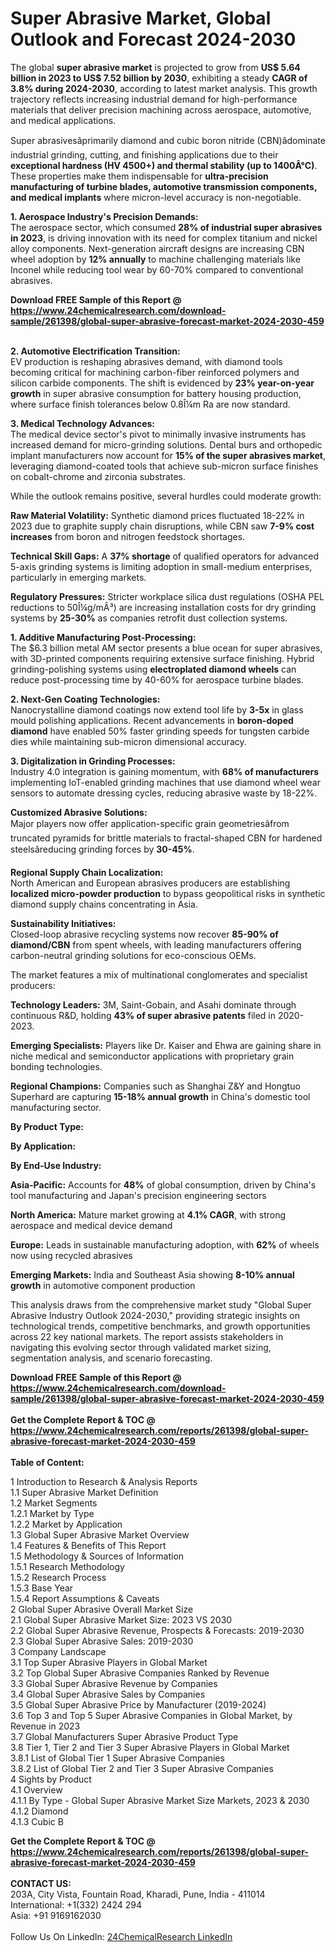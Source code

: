 <h1>Super Abrasive Market, Global Outlook and Forecast 2024-2030</h1><p>The global <strong>super abrasive market</strong> is projected to grow from <strong>US$ 5.64 billion in 2023 to US$ 7.52 billion by 2030</strong>, exhibiting a steady <strong>CAGR of 3.8% during 2024-2030</strong>, according to latest market analysis. This growth trajectory reflects increasing industrial demand for high-performance materials that deliver precision machining across aerospace, automotive, and medical applications.</p><p>Super abrasivesâprimarily diamond and cubic boron nitride (CBN)âdominate industrial grinding, cutting, and finishing applications due to their <strong>exceptional hardness (HV 4500+) and thermal stability (up to 1400Â°C)</strong>. These properties make them indispensable for <strong>ultra-precision manufacturing of turbine blades, automotive transmission components, and medical implants</strong> where micron-level accuracy is non-negotiable.</p><p><strong>1. Aerospace Industry's Precision Demands:</strong><br>
The aerospace sector, which consumed <strong>28% of industrial super abrasives in 2023</strong>, is driving innovation with its need for complex titanium and nickel alloy components. Next-generation aircraft designs are increasing CBN wheel adoption by <strong>12% annually</strong> to machine challenging materials like Inconel while reducing tool wear by 60-70% compared to conventional abrasives.</p><div><b>Download FREE Sample of this Report @ 
            <a href="https://www.24chemicalresearch.com/download-sample/261398/global-super-abrasive-forecast-market-2024-2030-459">
            https://www.24chemicalresearch.com/download-sample/261398/global-super-abrasive-forecast-market-2024-2030-459</a></b></div><br><p><strong>2. Automotive Electrification Transition:</strong><br>
EV production is reshaping abrasives demand, with diamond tools becoming critical for machining carbon-fiber reinforced polymers and silicon carbide components. The shift is evidenced by <strong>23% year-on-year growth</strong> in super abrasive consumption for battery housing production, where surface finish tolerances below 0.8Î¼m Ra are now standard.</p><p><strong>3. Medical Technology Advances:</strong><br>
The medical device sector's pivot to minimally invasive instruments has increased demand for micro-grinding solutions. Dental burs and orthopedic implant manufacturers now account for <strong>15% of the super abrasives market</strong>, leveraging diamond-coated tools that achieve sub-micron surface finishes on cobalt-chrome and zirconia substrates.</p><p>While the outlook remains positive, several hurdles could moderate growth:</p><p><strong>Raw Material Volatility:</strong> Synthetic diamond prices fluctuated 18-22% in 2023 due to graphite supply chain disruptions, while CBN saw <strong>7-9% cost increases</strong> from boron and nitrogen feedstock shortages.</p><p><strong>Technical Skill Gaps:</strong> A <strong>37% shortage</strong> of qualified operators for advanced 5-axis grinding systems is limiting adoption in small-medium enterprises, particularly in emerging markets.</p><p><strong>Regulatory Pressures:</strong> Stricter workplace silica dust regulations (OSHA PEL reductions to 50Î¼g/mÂ³) are increasing installation costs for dry grinding systems by <strong>25-30%</strong> as companies retrofit dust collection systems.</p><p><strong>1. Additive Manufacturing Post-Processing:</strong><br>
The $6.3 billion metal AM sector presents a blue ocean for super abrasives, with 3D-printed components requiring extensive surface finishing. Hybrid grinding-polishing systems using <strong>electroplated diamond wheels</strong> can reduce post-processing time by 40-60% for aerospace turbine blades.</p><p><strong>2. Next-Gen Coating Technologies:</strong><br>
Nanocrystalline diamond coatings now extend tool life by <strong>3-5x</strong> in glass mould polishing applications. Recent advancements in <strong>boron-doped diamond</strong> have enabled 50% faster grinding speeds for tungsten carbide dies while maintaining sub-micron dimensional accuracy.</p><p><strong>3. Digitalization in Grinding Processes:</strong><br>
Industry 4.0 integration is gaining momentum, with <strong>68% of manufacturers</strong> implementing IoT-enabled grinding machines that use diamond wheel wear sensors to automate dressing cycles, reducing abrasive waste by 18-22%.</p><p><strong>Customized Abrasive Solutions:</strong><br>
	Major players now offer application-specific grain geometriesâfrom truncated pyramids for brittle materials to fractal-shaped CBN for hardened steelsâreducing grinding forces by <strong>30-45%</strong>.</p><p><strong>Regional Supply Chain Localization:</strong><br>
	North American and European abrasives producers are establishing <strong>localized micro-powder production</strong> to bypass geopolitical risks in synthetic diamond supply chains concentrating in Asia.</p><p><strong>Sustainability Initiatives:</strong><br>
	Closed-loop abrasive recycling systems now recover <strong>85-90% of diamond/CBN</strong> from spent wheels, with leading manufacturers offering carbon-neutral grinding solutions for eco-conscious OEMs.</p><p>The market features a mix of multinational conglomerates and specialist producers:</p><p><strong>Technology Leaders:</strong> 3M, Saint-Gobain, and Asahi dominate through continuous R&amp;D, holding <strong>43% of super abrasive patents</strong> filed in 2020-2023.</p><p><strong>Emerging Specialists:</strong> Players like Dr. Kaiser and Ehwa are gaining share in niche medical and semiconductor applications with proprietary grain bonding technologies.</p><p><strong>Regional Champions:</strong> Companies such as Shanghai Z&amp;Y and Hongtuo Superhard are capturing <strong>15-18% annual growth</strong> in China's domestic tool manufacturing sector.</p><p><strong>By Product Type:</strong></p><p><strong>By Application:</strong></p><p><strong>By End-Use Industry:</strong></p><p><strong>Asia-Pacific:</strong> Accounts for <strong>48%</strong> of global consumption, driven by China's tool manufacturing and Japan's precision engineering sectors</p><p><strong>North America:</strong> Mature market growing at <strong>4.1% CAGR</strong>, with strong aerospace and medical device demand</p><p><strong>Europe:</strong> Leads in sustainable manufacturing adoption, with <strong>62%</strong> of wheels now using recycled abrasives</p><p><strong>Emerging Markets:</strong> India and Southeast Asia showing <strong>8-10% annual growth</strong> in automotive component production</p><p>This analysis draws from the comprehensive market study "Global Super Abrasive Industry Outlook 2024-2030," providing strategic insights on technological trends, competitive benchmarks, and growth opportunities across 22 key national markets. The report assists stakeholders in navigating this evolving sector through validated market sizing, segmentation analysis, and scenario forecasting.</p><div><b>Download FREE Sample of this Report @ 
            <a href="https://www.24chemicalresearch.com/download-sample/261398/global-super-abrasive-forecast-market-2024-2030-459">
            https://www.24chemicalresearch.com/download-sample/261398/global-super-abrasive-forecast-market-2024-2030-459</a></b></div><br><div><b>Get the Complete Report & TOC @ 
            <a href="https://www.24chemicalresearch.com/reports/261398/global-super-abrasive-forecast-market-2024-2030-459">
            https://www.24chemicalresearch.com/reports/261398/global-super-abrasive-forecast-market-2024-2030-459</a></b></div><br>
            <b>Table of Content:</b><p>1 Introduction to Research & Analysis Reports<br />
    1.1 Super Abrasive Market Definition<br />
    1.2 Market Segments<br />
        1.2.1 Market by Type<br />
        1.2.2 Market by Application<br />
    1.3 Global Super Abrasive Market Overview<br />
    1.4 Features & Benefits of This Report<br />
    1.5 Methodology & Sources of Information<br />
        1.5.1 Research Methodology<br />
        1.5.2 Research Process<br />
        1.5.3 Base Year<br />
        1.5.4 Report Assumptions & Caveats<br />
2 Global Super Abrasive Overall Market Size<br />
    2.1 Global Super Abrasive Market Size: 2023 VS 2030<br />
    2.2 Global Super Abrasive Revenue, Prospects & Forecasts: 2019-2030<br />
    2.3 Global Super Abrasive Sales: 2019-2030<br />
3 Company Landscape<br />
    3.1 Top Super Abrasive Players in Global Market<br />
    3.2 Top Global Super Abrasive Companies Ranked by Revenue<br />
    3.3 Global Super Abrasive Revenue by Companies<br />
    3.4 Global Super Abrasive Sales by Companies<br />
    3.5 Global Super Abrasive Price by Manufacturer (2019-2024)<br />
    3.6 Top 3 and Top 5 Super Abrasive Companies in Global Market, by Revenue in 2023<br />
    3.7 Global Manufacturers Super Abrasive Product Type<br />
    3.8 Tier 1, Tier 2 and Tier 3 Super Abrasive Players in Global Market<br />
        3.8.1 List of Global Tier 1 Super Abrasive Companies<br />
        3.8.2 List of Global Tier 2 and Tier 3 Super Abrasive Companies<br />
4 Sights by Product<br />
    4.1 Overview<br />
        4.1.1 By Type - Global Super Abrasive Market Size Markets, 2023 & 2030<br />
        4.1.2 Diamond<br />
        4.1.3 Cubic B</p><div><b>Get the Complete Report & TOC @ 
            <a href="https://www.24chemicalresearch.com/reports/261398/global-super-abrasive-forecast-market-2024-2030-459">
            https://www.24chemicalresearch.com/reports/261398/global-super-abrasive-forecast-market-2024-2030-459</a></b></div><br><b>CONTACT US:</b><br>
            203A, City Vista, Fountain Road, Kharadi, Pune, India - 411014<br>
            International: +1(332) 2424 294<br>
            Asia: +91 9169162030 <br><br>
            Follow Us On LinkedIn: <a href="https://www.linkedin.com/company/24chemicalresearch/">24ChemicalResearch LinkedIn</a>
